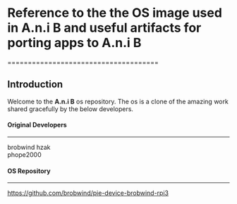 # Reference to the the OS image used in A.n.i B and useful artifacts for porting apps to A.n.i B
=====================================

**Introduction**
---------------
Welcome to the **A.n.i B** os repository. The os is a clone of the amazing work shared gracefully by the below developers.

#### Original Developers
---------------
 brobwind hzak \
 phope2000

#### OS Repository
---------------
https://github.com/brobwind/pie-device-brobwind-rpi3